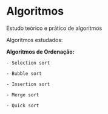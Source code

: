 # Algoritmos
Estudo teórico e prático de algoritmos

Algoritmos estudados:

  **Algoritmos de Ordenação:**

    - Selection sort
    
    - Bubble sort
  
    - Insertion sort
  
    - Merge sort

    - Quick sort
